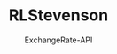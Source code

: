---
title: "RLStevenson"
github: https://github.com/ExchangeRate-API/rlstevenson-jekyll-theme
demo: https://www.exchangerate-api.com/rlstevenson/
author: ExchangeRate-API
draft: true
ssg:
  - Jekyll
cms:
  - No Cms
---